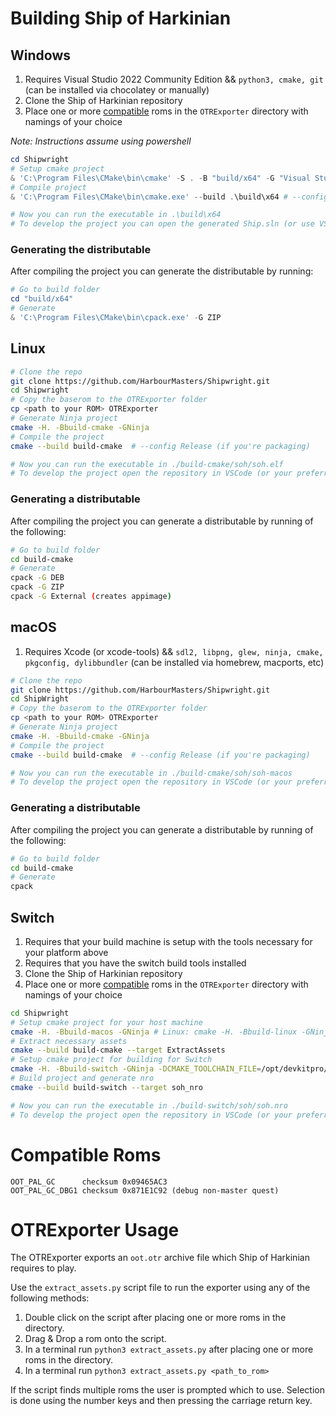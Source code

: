 # Building Ship of Harkinian

## Windows

1. Requires Visual Studio 2022 Community Edition && `python3, cmake, git` (can be installed via chocolatey or manually)
2. Clone the Ship of Harkinian repository
3. Place one or more [compatible](#compatible-roms) roms in the `OTRExporter` directory with namings of your choice

_Note: Instructions assume using powershell_
```powershell
cd Shipwright
# Setup cmake project
& 'C:\Program Files\CMake\bin\cmake' -S . -B "build/x64" -G "Visual Studio 17 2022" -T v142 -A x64
# Compile project
& 'C:\Program Files\CMake\bin\cmake.exe' --build .\build\x64 # --config Release (if you're packaging)

# Now you can run the executable in .\build\x64
# To develop the project you can open the generated Ship.sln (or use VSCode or another editor)
```

### Generating the distributable
After compiling the project you can generate the distributable by running:
```powershell
# Go to build folder
cd "build/x64"
# Generate
& 'C:\Program Files\CMake\bin\cpack.exe' -G ZIP
```

## Linux

```bash
# Clone the repo
git clone https://github.com/HarbourMasters/Shipwright.git
cd Shipwright
# Copy the baserom to the OTRExporter folder
cp <path to your ROM> OTRExporter
# Generate Ninja project
cmake -H. -Bbuild-cmake -GNinja
# Compile the project
cmake --build build-cmake  # --config Release (if you're packaging)

# Now you can run the executable in ./build-cmake/soh/soh.elf
# To develop the project open the repository in VSCode (or your preferred editor)
```

### Generating a distributable
After compiling the project you can generate a distributable by running of the following:
```bash
# Go to build folder
cd build-cmake
# Generate
cpack -G DEB
cpack -G ZIP
cpack -G External (creates appimage)
```

## macOS
1. Requires Xcode (or xcode-tools) && `sdl2, libpng, glew, ninja, cmake, pkgconfig, dylibbundler` (can be installed via homebrew, macports, etc)
```bash
# Clone the repo
git clone https://github.com/HarbourMasters/Shipwright.git
cd ShipWright
# Copy the baserom to the OTRExporter folder
cp <path to your ROM> OTRExporter
# Generate Ninja project
cmake -H. -Bbuild-cmake -GNinja
# Compile the project
cmake --build build-cmake  # --config Release (if you're packaging)

# Now you can run the executable in ./build-cmake/soh/soh-macos
# To develop the project open the repository in VSCode (or your preferred editor)
```

### Generating a distributable
After compiling the project you can generate a distributable by running of the following:
```bash
# Go to build folder
cd build-cmake
# Generate
cpack
```

## Switch
1. Requires that your build machine is setup with the tools necessary for your platform above
2. Requires that you have the switch build tools installed 
3. Clone the Ship of Harkinian repository
4. Place one or more [compatible](#compatible-roms) roms in the `OTRExporter` directory with namings of your choice

```bash
cd Shipwright
# Setup cmake project for your host machine
cmake -H. -Bbuild-macos -GNinja # Linux: cmake -H. -Bbuild-linux -GNinja
# Extract necessary assets
cmake --build build-cmake --target ExtractAssets
# Setup cmake project for building for Switch
cmake -H. -Bbuild-switch -GNinja -DCMAKE_TOOLCHAIN_FILE=/opt/devkitpro/cmake/Switch.cmake
# Build project and generate nro
cmake --build build-switch --target soh_nro

# Now you can run the executable in ./build-switch/soh/soh.nro
# To develop the project open the repository in VSCode (or your preferred editor)
```

# Compatible Roms
```
OOT_PAL_GC      checksum 0x09465AC3
OOT_PAL_GC_DBG1 checksum 0x871E1C92 (debug non-master quest)
```

# OTRExporter Usage

The OTRExporter exports an `oot.otr` archive file which Ship of Harkinian requires to play.

Use the `extract_assets.py` script file to run the exporter using any of the following methods:
1) Double click on the script after placing one or more roms in the directory.
2) Drag & Drop a rom onto the script.
3) In a terminal run `python3 extract_assets.py` after placing one or more roms in the directory.
4) In a terminal run `python3 extract_assets.py <path_to_rom>`

If the script finds multiple roms the user is prompted which to use. Selection is done using the number keys and then pressing the carriage return key.

